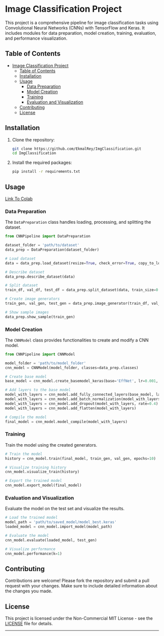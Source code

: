 # Image Classification Project

This project is a comprehensive pipeline for image classification tasks using Convolutional Neural Networks (CNNs) with TensorFlow and Keras. It includes modules for data preparation, model creation, training, evaluation, and performance visualization.

## Table of Contents

- [Image Classification Project](#image-classification-project)
  - [Table of Contents](#table-of-contents)
  - [Installation](#installation)
  - [Usage](#usage)
    - [Data Preparation](#data-preparation)
    - [Model Creation](#model-creation)
    - [Training](#training)
    - [Evaluation and Visualization](#evaluation-and-visualization)
  - [Contributing](#contributing)
  - [License](#license)

## Installation

1. Clone the repository:

   ```bash
   git clone https://github.com/EkmalRey/ImgClassification.git
   cd ImgClassification
   ```

2. Install the required packages:

   ```bash
   pip install -r requirements.txt
   ```

## Usage

[Link To Colab](https://colab.research.google.com/drive/1Ma7x3H1a1lBH4H7KUipfrFL4kykCc2O4)

### Data Preparation

The `DataPreparation` class handles loading, processing, and splitting the dataset.

```python
from CNNPipeline import DataPreparation

dataset_folder = 'path/to/dataset'
data_prep = DataPreparation(dataset_folder)

# Load dataset
data = data_prep.load_dataset(resize=True, check_error=True, copy_to_local=True)

# Describe dataset
data_prep.describe_dataset(data)

# Split dataset
train_df, val_df, test_df = data_prep.split_dataset(data, train_size=0.8, upsample=True)

# Create image generators
train_gen, val_gen, test_gen = data_prep.image_generator(train_df, val_df, test_df, aug_train=True)

# Show sample images
data_prep.show_sample(train_gen)
```

### Model Creation

The `CNNModel` class provides functionalities to create and modify a CNN model.

```python
from CNNPipeline import CNNModel

model_folder = 'path/to/model_folder'
cnn_model = CNNModel(model_folder, classes=data_prep.classes)

# Create base model
base_model = cnn_model.create_basemodel_keras(base='EffNet', lr=0.001, trainable=False)

# Add layers to the base model
model_with_layers = cnn_model.add_fully_connected_layers(base_model, layer_units=[512, 256])
model_with_layers = cnn_model.add_batch_normalization(model_with_layers)
model_with_layers = cnn_model.add_dropout(model_with_layers, rate=0.4)
model_with_layers = cnn_model.add_flatten(model_with_layers)

# Compile the model
final_model = cnn_model.model_compile(model_with_layers)
```

### Training

Train the model using the created generators.

```python
# Train the model
history = cnn_model.train(final_model, train_gen, val_gen, epochs=10)

# Visualize training history
cnn_model.visualize_train(history)

# Export the trained model
cnn_model.export_model(final_model)
```

### Evaluation and Visualization

Evaluate the model on the test set and visualize the results.

```python
# Load the trained model
model_path = 'path/to/saved_model/model_best.keras'
loaded_model = cnn_model.import_model(model_path)

# Evaluate the model
cnn_model.evaluate(loaded_model, test_gen)

# Visualize performance
cnn_model.performance(k=1)
```

## Contributing

Contributions are welcome! Please fork the repository and submit a pull request with your changes. Make sure to include detailed information about the changes you made.

## License

This project is licensed under the Non-Commercial MIT License - see the [LICENSE](LICENSE) file for details.

---
